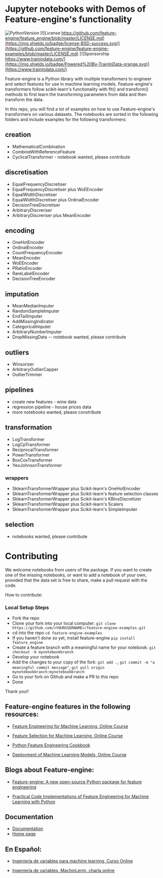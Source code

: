 # Jupyter notebooks with Demos of Feature-engine's functionality

![PythonVersion](https://img.shields.io/badge/python-3.6%20|3.7%20|%203.8%20|%203.9-success)
[![License https://github.com/feature-engine/feature_engine/blob/master/LICENSE.md](https://img.shields.io/badge/license-BSD-success.svg)](https://github.com/feature-engine/feature-engine-examples/blob/master/LICENSE.md)
[![Sponsorship https://www.trainindata.com/](https://img.shields.io/badge/Powered%20By-TrainInData-orange.svg)](https://www.trainindata.com/)


Feature-engine is a Python library with multiple transformers to engineer and select features for use in machine learning models. 
Feature-engine's transformers follow scikit-learn's functionality with fit() and transform() methods to first learn the 
transforming parameters from data and then transform the data.

In this repo, you will find a lot of examples on how to use Feature-engine's transformers on various datasets. The notebooks are sorted in the following folders and include examples for the following transformers:


## creation
 * MathematicalCombination
 * CombineWithReferenceFeature
 * CyclicalTransformer - notebook wanted, please contribute

## discretisation
* EqualFrequencyDiscretiser
* EqualFrequencyDiscretiser plus WoEEncoder
* EqualWidthDiscretiser
* EqualWidthDiscretiser plus OrdinalEncoder
* DecisionTreeDiscretiser
* ArbitraryDiscreriser
* ArbitraryDiscreriser plus MeanEncoder

## encoding
* OneHotEncoder
* OrdinalEncoder
* CountFrequencyEncoder
* MeanEncoder
* WoEEncoder
* PRatioEncoder
* RareLabelEncoder
* DecisionTreeEncoder

## imputation
* MeanMedianImputer
* RandomSampleImputer
* EndTailImputer
* AddMissingIndicator
* CategoricalImputer
* ArbitraryNumberImputer
* DropMissingData -- notebook wanted, please contribute

## outliers
* Winsorizer
* ArbitraryOutlierCapper
* OutlierTrimmer

## pipelines
* create new features - wine data
* regression pipeline - house prices data
* more notebooks wanted, please constribute

## transformation
* LogTransformer
* LogCpTransformer
* ReciprocalTransformer
* PowerTransformer
* BoxCoxTransformer
* YeoJohnsonTransformer

### wrappers
 * SklearnTransformerWrapper plus Scikit-learn's OneHotEncoder
 * SklearnTransformerWrapper plus Scikit-learn's feature selection classes
 * SklearnTransformerWrapper plus Scikit-learn's KBinsDiscretizer
 * SklearnTransformerWrapper plus Scikit-learn's Scalers
 * SklearnTransformerWrapper plus Scikit-learn's SimpleImputer

## selection
 * notebooks wanted, please contribute



# Contributing

We welcome notebooks from users of the package. If you want to create one of the missing notebooks, or want to add a notebook of your own, provided that the data set is free to share, make a pull request with the code.

How to contribute:

### Local Setup Steps
- Fork the repo
- Clone your fork into your local computer: ``git clone https://github.com/<YOURUSERNAME>/feature-engine-examples.git``
- cd into the repo ``cd feature-engine-examples``
- If you haven't done so yet, install feature-engine ``pip install feature_engine``
- Create a feature branch with a meaningful name for your notebook: ``git checkout -b mynotebookbranch``
- Develop your notebook
- Add the changes to your copy of the fork: ``git add .``, ``git commit -m "a meaningful commit message"``, ``git pull origin mynotebookbranch:mynotebookbranch``
- Go to your fork on Github and make a PR to this repo
- Done

Thank you!!

## Feature-engine features in the following resources:

* [Feature Engineering for Machine Learning, Online Course](https://www.udemy.com/course/feature-engineering-for-machine-learning/?referralCode=A855148E05283015CF06)

* [Feature Selection for Machine Learning, Online Course](https://www.udemy.com/course/feature-selection-for-machine-learning/?referralCode=186501DF5D93F48C4F71)

* [Python Feature Engineering Cookbook](https://www.packtpub.com/data/python-feature-engineering-cookbook)

* [Deployment of Machine Learning Models, Online Course](https://www.udemy.com/course/deployment-of-machine-learning-models/?referralCode=D4FE5EA129FFD203CFF4)

## Blogs about Feature-engine:

* [Feature-engine: A new open-source Python package for feature engineering](https://trainindata.medium.com/feature-engine-a-new-open-source-python-package-for-feature-engineering-29a0ab88ea7c)

* [Practical Code Implementations of Feature Engineering for Machine Learning with Python](https://towardsdatascience.com/practical-code-implementations-of-feature-engineering-for-machine-learning-with-python-f13b953d4bcd)

## Documentation

* [Documentation](http://feature-engine.readthedocs.io)
* [Home page](https://www.trainindata.com/feature-engine)

## En Español:

* [Ingeniería de variables para machine learning, Curso Online](https://www.udemy.com/course/ingenieria-de-variables-para-machine-learning/?referralCode=CE398C784F17BD87482C)

* [Ingeniería de variables, MachinLenin, charla online](https://www.youtube.com/watch?v=NhCxOOoFXds)
